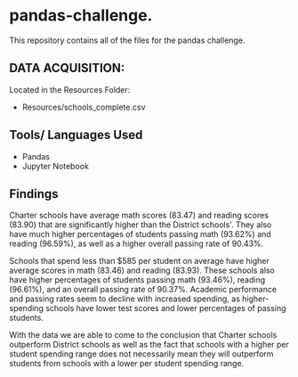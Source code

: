 # pandas-challenge.
This repository contains all of the files for the pandas challenge.

## DATA ACQUISITION:
Located in the Resources Folder:
* Resources/schools_complete.csv
## Tools/ Languages Used
* Pandas
* Jupyter Notebook

## Findings 
  Charter schools have average math scores (83.47) and reading scores (83.90) that are significantly higher than the District schools'. They also have much higher percentages of students passing math (93.62%) and reading (96.59%), as well as a higher overall passing rate of 90.43%.

  Schools that spend less than $585 per student on average have higher average scores in math (83.46) and reading (83.93). These schools also have higher percentages of students passing math (93.46%), reading (96.61%), and an overall passing rate of 90.37%. Academic performance and passing rates seem to decline with increased spending, as higher-spending schools have lower test scores and lower percentages of passing students.

  With the data we are able to come to the conclusion that Charter schools outperform District schools as well as the fact that schools with a higher per student spending range does not necessarily mean they will outperform students from schools with a lower per student spending range.

